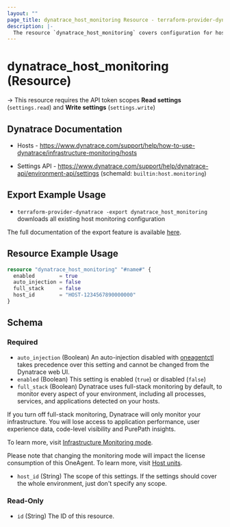 ```yaml
---
layout: ""
page_title: dynatrace_host_monitoring Resource - terraform-provider-dynatrace"
description: |-
  The resource `dynatrace_host_monitoring` covers configuration for host monitoring
---
```


# dynatrace_host_monitoring (Resource)

-> This resource requires the API token scopes **Read settings** (`settings.read`) and **Write settings** (`settings.write`)

## Dynatrace Documentation

- Hosts - https://www.dynatrace.com/support/help/how-to-use-dynatrace/infrastructure-monitoring/hosts

- Settings API - https://www.dynatrace.com/support/help/dynatrace-api/environment-api/settings (schemaId: `builtin:host.monitoring`)

## Export Example Usage

- `terraform-provider-dynatrace -export dynatrace_host_monitoring` downloads all existing host monitoring configuration

The full documentation of the export feature is available [here](https://registry.terraform.io/providers/dynatrace-oss/dynatrace/latest/docs/guides/export-v2).

## Resource Example Usage

```terraform
resource "dynatrace_host_monitoring" "#name#" {
  enabled        = true
  auto_injection = false
  full_stack     = false
  host_id        = "HOST-1234567890000000"
}
```

<!-- schema generated by tfplugindocs -->
## Schema

### Required

- `auto_injection` (Boolean) An auto-injection disabled with [oneagentctl](https://dt-url.net/oneagentctl) takes precedence over this setting and cannot be changed from the Dynatrace web UI.
- `enabled` (Boolean) This setting is enabled (`true`) or disabled (`false`)
- `full_stack` (Boolean) Dynatrace uses full-stack monitoring by default, to monitor every aspect of your environment, including all processes, services, and applications detected on your hosts. 

If you turn off full-stack monitoring, Dynatrace will only monitor your infrastructure. You will lose access to application performance, user experience data, code-level visibility and PurePath insights. 

To learn more, visit [Infrastructure Monitoring mode](https://www.dynatrace.com/support/help/shortlink/infrastructure).

Please note that changing the monitoring mode will impact the license consumption of this OneAgent. To learn more, visit [Host units](https://dt-url.net/hi03uns).
- `host_id` (String) The scope of this settings. If the settings should cover the whole environment, just don't specify any scope.

### Read-Only

- `id` (String) The ID of this resource.
 